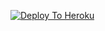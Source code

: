 [![Deploy To Heroku](https://www.herokucdn.com/deploy/button.svg)](https://heroku.com/deploy?template=https://github.com/charger0101/TXT)
